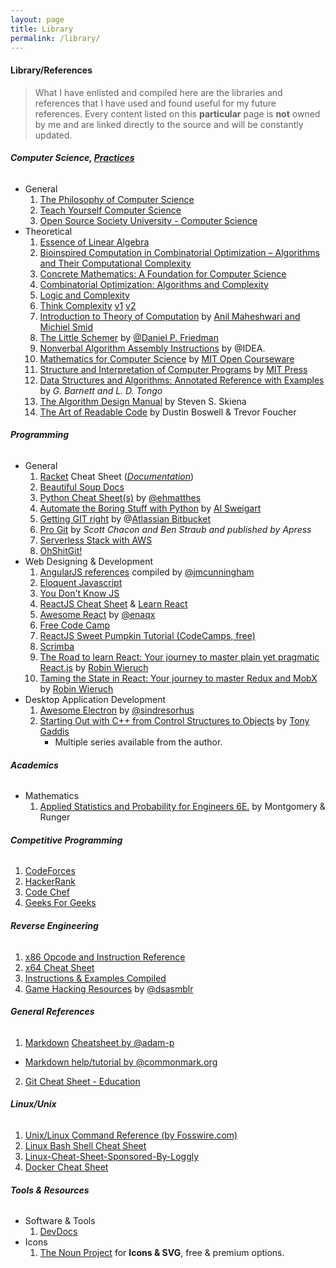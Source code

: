 ```yaml
---
layout: page
title: Library
permalink: /library/
---
```


#### <span class="fas fa-book"></span> Library/References

> What I have enlisted and compiled here are the libraries and references that I have used and found useful for my future references. Every content listed on this **particular** page is **not** owned by me and are linked directly to the source and will be constantly updated.

###### <span class="fas fa-layer-group"></span> **Computer Science, [Practices](/cs-practice/)**

-   General
    1. [The Philosophy of Computer Science](https://plato.stanford.edu/entries/computer-science)
    2. [Teach Yourself Computer Science](https://teachyourselfcs.com/)
    3. [Open Source Society University - Computer Science](https://github.com/ossu/computer-science)
-   Theoretical
    1. [Essence of Linear Algebra](https://www.youtube.com/playlist?list=PLZHQObOWTQDPD3MizzM2xVFitgF8hE_ab)
    2. [Bioinspired Computation in Combinatorial Optimization – Algorithms and Their Computational Complexity](http://www.bioinspiredcomputation.com/self-archived-bookNeumannWitt.pdf)
    3. [Concrete Mathematics: A Foundation for Computer Science](https://www.amazon.com/Concrete-Mathematics-Foundation-Computer-Science/dp/0201558025)
    4. [Combinatorial Optimization: Algorithms and Complexity](https://www.amazon.com/Combinatorial-Optimization-Algorithms-Complexity-Computer-ebook/dp/B00C8UQZAO)
    5. [Logic and Complexity](http://www.springer.com/us/book/9781852335656)
    6. [Think Complexity](http://www.greenteapress.com/compmod/) [v1](http://www.greenteapress.com/compmod/thinkcomplexity.pdf) [v2](http://greenteapress.com/complexity2/thinkcomplexity2.pdf)
    7. [Introduction to Theory of Computation](http://cglab.ca/~michiel/TheoryOfComputation/TheoryOfComputation.pdf) by [Anil Maheshwari and Michiel Smid](http://cglab.ca/~michiel/TheoryOfComputation/)
    8. [The Little Schemer](https://mitpress.mit.edu/books/little-schemer) by [@Daniel P. Friedman](https://mitpress.mit.edu/authors/daniel-p-friedman)
    9. [Nonverbal Algorithm Assembly Instructions](https://idea-instructions.com/) by @IDEA.
    10. [Mathematics for Computer Science](https://courses.csail.mit.edu/6.042/spring17/mcs.pdf) by [MIT Open Courseware](https://ocw.mit.edu/index.htm) <span class="fas fa-book-open" title="Currently reading - Sun Jun 24+ 21:17:08 EDT 2018"></span>
    11. [Structure and Interpretation of Computer Programs](https://mitpress.mit.edu/sites/default/files/sicp/full-text/book/book.html) by [MIT Press](https://mitpress.mit.edu/)
    12. [Data Structures and Algorithms: Annotated Reference with Examples](https://www.goodreads.com/book/show/18308002-data-structures-and-algorithms) by _G. Barnett and L. D. Tongo_ <span class="fas fa-book" title="Finished Reading July 20th-Aug 07th, 2018 Summer."></span>
    13. [The Algorithm Design Manual](https://www.amazon.com/Algorithm-Design-Manual-Steven-Skiena/dp/1849967202) by Steven S. Skiena
    14. [The Art of Readable Code](https://www.amazon.com/Art-Readable-Code-Practical-Techniques-ebook/dp/B0064CZ1XE) by Dustin Boswell & Trevor Foucher

###### <span class="fas fa-layer-group"></span> **Programming**

-   General
    1. [Racket](https://racket-lang.org/) Cheat Sheet ([_Documentation_](https://docs.racket-lang.org/racket-cheat/index.html))
    2. [Beautiful Soup Docs](https://readthedocs.org/projects/beautiful-soup-4/downloads/pdf/latest)
    3. [Python Cheat Sheet(s)](https://ehmatthes.github.io/pcc/cheatsheets/README.html) by [@ehmatthes](https://github.com/ehmatthes)
    4. [Automate the Boring Stuff with Python](http://automatetheboringstuff.com/) by [Al Sweigart](https://twitter.com/AlSweigart)
    5. [Getting GIT right](https://www.atlassian.com/git) by @[Atlassian Bitbucket](https://www.atlassian.com)
    6. [Pro Git](https://git-scm.com/book/) by _Scott Chacon and Ben Straub and published by Apress_
    7. [Serverless Stack with AWS](https://serverless-stack.com/)
    8. [OhShitGit!](https://ohshitgit.com)
-   Web Designing & Development
    1. [AngularJS references](https://github.com/jmcunningham/AngularJS-Learning) compiled by [@jmcunningham](https://github.com/jmcunningham)
    2. [Eloquent Javascript](http://eloquentjavascript.net/)
    3. [You Don't Know JS](https://github.com/getify/You-Dont-Know-JS)
    4. [ReactJS Cheat Sheet](https://reactcheatsheet.com/) & [Learn React](https://learnreact.com/)
    5. [Awesome React](https://github.com/enaqx/awesome-react) by [@enaqx](https://github.com/enaqx)
    6. [Free Code Camp](https://www.freecodecamp.org/)
    7. [ReactJS Sweet Pumpkin Tutorial (CodeCamps, free)](https://sweetpumpkins.codecamps.com/)
    8. [Scrimba](https://scrimba.com)
    9. [The Road to learn React: Your journey to master plain yet pragmatic React.js](https://www.amazon.com/gp/product/1986338827/) by [Robin Wieruch](https://www.amazon.com/Robin-Wieruch/e/B07BBS273X/ref=dp_byline_cont_ebooks_1) <span class="fas fa-book" title="Completed, Summer & Fall 2018"></span>
    10. [Taming the State in React: Your journey to master Redux and MobX](https://www.amazon.com/dp/B07CYKDQ5S) by [Robin Wieruch](https://www.amazon.com/Robin-Wieruch/e/B07BBS273X/ref=dp_byline_cont_ebooks_1) <span class="fas fa-book-open" title="Started, Fall 2018"></span>
-   Desktop Application Development
    1. [Awesome Electron](https://github.com/sindresorhus/awesome-electron) by [@sindresorhus](https://github.com/sindresorhus/)
    2. [Starting Out with C++ from Control Structures to Objects](https://www.amazon.com/Starting-Out-Control-Structures-Objects/dp/0134498372) by [Tony Gaddis](https://media.pearsoncmg.com/bc/abp/cs-resources/products/series.html#series,series=Gaddis)
        - Multiple series available from the author.

###### <span class="fas fa-layer-group"></span> **Academics**

-   Mathematics
    1. [Applied Statistics and Probability for Engineers 6E.](https://www.amazon.com/Applied-Statistics-Probability-Engineers-Montgomery/dp/1118539710) by Montgomery & Runger <span class="fas fa-book" title="Completed, Jan-May (STAT 344) Spring 2018"></span>

###### <span class="fas fa-layer-group"></span> **Competitive Programming**

1. [CodeForces](https://codeforces.com/)
2. [HackerRank](https://www.hackerrank.com)
3. [Code Chef](https://www.codechef.com/)
4. [Geeks For Geeks](http://www.geeksforgeeks.org)

###### <span class="fas fa-layer-group"></span> **Reverse Engineering**

1. [x86 Opcode and Instruction Reference](http://ref.x86asm.net/)
2. [x64 Cheat Sheet](https://cs.brown.edu/courses/cs033/docs/guides/x64_cheatsheet.pdf)
3. [Instructions & Examples Compiled](https://scadahacker.com/library/Documents/Cheat_Sheets/Programming%20-%20x86%20Instructions%201.pdf)
4. [Game Hacking Resources](https://github.com/dsasmblr/game-hacking) by [@dsasmblr](https://github.com/dsasmblr)

###### <span class="fas fa-layer-group"></span> **General References**

1. [Markdown](https://en.wikipedia.org/wiki/Markdown) [Cheatsheet by @adam-p](https://github.com/adam-p/markdown-here/wiki/Markdown-Cheatsheet)

-   [Markdown help/tutorial by @commonmark.org](http://commonmark.org/help/tutorial/)

2. [Git Cheat Sheet - Education](https://education.github.com/git-cheat-sheet-education.pdf)

###### <span class="fas fa-layer-group"></span> **Linux/Unix**

1. [Unix/Linux Command Reference (by Fosswire.com)](https://files.fosswire.com/2007/08/fwunixref.pdf)
2. [Linux Bash Shell Cheat Sheet](https://learncodethehardway.org/unix/bash_cheat_sheet.pdf)
3. [Linux-Cheat-Sheet-Sponsored-By-Loggly](https://www.loggly.com/wp-content/uploads/2015/05/Linux-Cheat-Sheet-Sponsored-By-Loggly.pdf)
4. [Docker Cheat Sheet](https://github.com/wsargent/docker-cheat-sheet)

###### <span class="fas fa-layer-group"></span> **Tools & Resources**

-   Software & Tools
    1. [DevDocs](http://devdocs.io/)
-   Icons
    1. [The Noun Project](https://thenounproject.com) for **Icons & SVG**, free & premium options.
